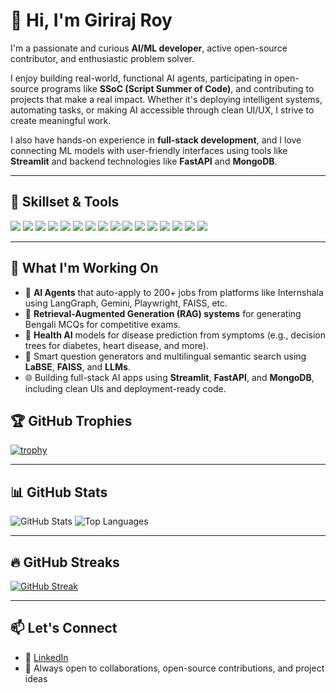 # 👋 Hi, I'm Giriraj Roy

I'm a passionate and curious **AI/ML developer**, active open-source contributor, and enthusiastic problem solver.

I enjoy building real-world, functional AI agents, participating in open-source programs like **SSoC (Script Summer of Code)**, and contributing to projects that make a real impact. Whether it's deploying intelligent systems, automating tasks, or making AI accessible through clean UI/UX, I strive to create meaningful work.

I also have hands-on experience in **full-stack development**, and I love connecting ML models with user-friendly interfaces using tools like **Streamlit** and backend technologies like **FastAPI** and **MongoDB**.

---
## 🧠 Skillset & Tools

<p align="left">
  <img src="https://img.shields.io/badge/Python-3776AB?style=for-the-badge&logo=python&logoColor=white"/>
  <img src="https://img.shields.io/badge/Streamlit-FF4B4B?style=for-the-badge&logo=streamlit&logoColor=white"/>
  <img src="https://img.shields.io/badge/FastAPI-009688?style=for-the-badge&logo=fastapi&logoColor=white"/>
  <img src="https://img.shields.io/badge/LangChain-000000?style=for-the-badge&logo=langchain&logoColor=white"/>
  <img src="https://img.shields.io/badge/LangGraph-purple?style=for-the-badge"/>
  <img src="https://img.shields.io/badge/Gemini-4285F4?style=for-the-badge"/>
  <img src="https://img.shields.io/badge/Node.js-339933?style=for-the-badge&logo=node.js&logoColor=white"/>
  <img src="https://img.shields.io/badge/Express.js-000000?style=for-the-badge&logo=express&logoColor=white"/>
  <img src="https://img.shields.io/badge/React.js-61DAFB?style=for-the-badge&logo=react&logoColor=black"/>
  <img src="https://img.shields.io/badge/MongoDB-47A248?style=for-the-badge&logo=mongodb&logoColor=white"/>
  <img src="https://img.shields.io/badge/ChromaDB-000000?style=for-the-badge"/>
  <img src="https://img.shields.io/badge/FAISS-00599C?style=for-the-badge"/>
  <img src="https://img.shields.io/badge/C++-00599C?style=for-the-badge&logo=c%2B%2B&logoColor=white"/>
  <img src="https://img.shields.io/badge/Java-ED8B00?style=for-the-badge&logo=java&logoColor=white"/>
  <img src="https://img.shields.io/badge/Git-F05032?style=for-the-badge&logo=git&logoColor=white"/>
  <img src="https://img.shields.io/badge/GitHub-181717?style=for-the-badge&logo=github&logoColor=white"/>
</p>

---
## 🚀 What I'm Working On

- 🤖 **AI Agents** that auto-apply to 200+ jobs from platforms like Internshala using LangGraph, Gemini, Playwright, FAISS, etc.
- 🧠 **Retrieval-Augmented Generation (RAG) systems** for generating Bengali MCQs for competitive exams.
- 🏥 **Health AI** models for disease prediction from symptoms (e.g., decision trees for diabetes, heart disease, and more).
- 🧪 Smart question generators and multilingual semantic search using **LaBSE**, **FAISS**, and **LLMs**.
- 🌐 Building full-stack AI apps using **Streamlit**, **FastAPI**, and **MongoDB**, including clean UIs and deployment-ready code.

## 🏆 GitHub Trophies

[![trophy](https://github-profile-trophy.vercel.app/?username=giriraj-roy-7723&theme=radical&margin-w=10&margin-h=10)](https://github.com/ryo-ma/github-profile-trophy)

---

## 📊 GitHub Stats

![GitHub Stats](https://github-readme-stats.vercel.app/api?username=giriraj-roy-7723&show_icons=true&theme=radical)
![Top Languages](https://github-readme-stats.vercel.app/api/top-langs/?username=giriraj-roy-7723&layout=compact&theme=radical)

---

## 🔥 GitHub Streaks

[![GitHub Streak](https://github-readme-streak-stats.herokuapp.com/?user=giriraj-roy-7723&theme=radical)](https://git.io/streak-stats)

---

## 📫 Let's Connect

- 💼 [LinkedIn](https://www.linkedin.com/in/giriraj-roy-804a49280/)
- 💬 Always open to collaborations, open-source contributions, and project ideas

